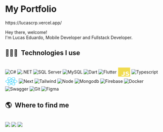 <h1>My Portfolio</h1>
https://lucascrp.vercel.app/

<p aligh="left">
<!--   <img align="right" src="https://cdn.jsdelivr.net/gh/Th3Wall/assets-cdn/PersonalGithubReadme/Memoji.png" width="200"/> -->
  <p>Hey there, welcome!</br>
  I'm Lucas Eduardo, Mobile Developer and Fullstack Developer.</p>

## 👨🏻‍💻 &nbsp;Technologies I use ##

<div style="display: inline_block"><br>
  <img align="center" height="30" width="40" alt="C#" src="https://icon.icepanel.io/Technology/svg/C%23-%28CSharp%29.svg">
  <img align="center" height="30" width="40" alt=".NET" src="https://icon.icepanel.io/Technology/svg/.NET-core.svg">
  <img align="center" height="30" width="40" alt="SQL Server" src="https://icon.icepanel.io/Technology/svg/SQL-Developer.svg">
  <img align="center" height="30" width="40" alt="MySQL" src="https://icon.icepanel.io/Technology/svg/MySQL.svg">
  <img align="center" height="30" width="40" alt="Dart" src="https://www.svgrepo.com/show/353631/dart.svg">
  <img align="center" height="30" width="40" alt="Flutter" src="https://icon.icepanel.io/Technology/svg/Flutter.svg">
  <img align="center" height="30" width="40" alt="Javascript" src="https://raw.githubusercontent.com/devicons/devicon/master/icons/javascript/javascript-plain.svg">   
  <img align="center" height="30" width="40" alt="Typescript" src="https://cdn.jsdelivr.net/gh/devicons/devicon/icons/typescript/typescript-original.svg">
  <img align="center" height="30" width="40" alt="React" src="https://raw.githubusercontent.com/devicons/devicon/master/icons/react/react-original.svg">
  <img align="center" height="30" width="40" alt="Next" src="https://www.svgrepo.com/show/342062/next-js.svg">
  <img align="center" height="30" width="40" alt="Tailwind" src="https://www.svgrepo.com/show/374118/tailwind.svg">
  <img align="center" height="30" width="40" alt="Node" src="https://www.svgrepo.com/show/354119/nodejs-icon.svg">
  <img align="center" height="30" width="40" alt="Mongodb" src="https://www.svgrepo.com/show/373845/mongo.svg">
  <img align="center" height="30" width="40" alt="Firebase" src="https://www.svgrepo.com/show/373595/firebase.svg">
  <img align="center" height="30" width="40" alt="Docker" src="https://www.svgrepo.com/show/331370/docker.svg">
  <img align="center" height="30" width="40" alt="Swagger" src="https://icon.icepanel.io/Technology/svg/Swagger.svg">
  <img align="center" height="30" width="40" alt="Git" src="https://cdn.jsdelivr.net/gh/devicons/devicon/icons/git/git-original.svg">
  <img align="center" height="30" width="40" alt="Figma" src="https://www.svgrepo.com/show/452202/figma.svg">
  
</div>

## 🌎 &nbsp;Where to find me ##

<div style="display: inline_block"><br> 
  <a href="https://www.linkedin.com/in/lucaseccarvalho/" target="_blank"><img src="https://img.shields.io/badge/-LinkedIn-3C0080?style=for-the-badge&logo=linkedin&logoColor=white" target="_blank"></a> 
  <a href="https://www.instagram.com/lucaseduardo_crp/" target="_blank"><img src="https://img.shields.io/badge/-Instagram-3C0080?style=for-the-badge&logo=instagram&logoColor=white" target="_blank"></a>
  <a href="https://api.whatsapp.com/send/?phone=5521985970787&text&type=phone_number&app_absent=0" target="_blank"><img src="https://img.shields.io/badge/WhatsApp-3C0080?style=for-the-badge&logo=whatsapp&logoColor=white"></a>
</div>


